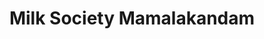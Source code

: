 ---
title: "Milk Society Mamalakandam"
url: /mamalakandam/milk-society-mamalakandam/
shop: Milch
---